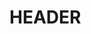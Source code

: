<!-- TITLE: Holyday - User Manual V1.2 -->
<!-- SUBTITLE: A quick summary of User Manual V1.2 -->

# HEADER
